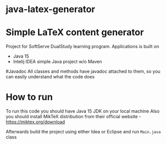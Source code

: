 # java-latex-generator

# Simple LaTeX content generator
Project for SoftServe DualStudy learning program. Applications is built on 
- Java 15
- Intelij IDEA simple Java project w/o Maven

#Javadoc
All classes and methods have javadoc attached to them, so you can easily understand what the code does

# How to run
To run this code you should have Java 15 JDK on your local machine
Also you should install MikTeX distribution from their official website - https://miktex.org/download

Afterwards build the project using either Idea or Eclipse and run ```Main.java``` class 
